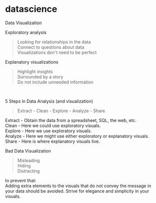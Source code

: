 # datascience

Data Visualization



Exploratory analysis
</br>
> Looking for relationships in the data </br>
> Connect to questions about data </br>
> Visualizations don't need to be perfect </br>

Explanatory visualizations
</br>
> Highlight insights </br>
> Surrounded by a story </br>
> Do not include unneeded information </br>

</br>

5 Steps in Data Analysis (and visualization)
</br>
> Extract - Clean - Explore - Analyze - Share

Extract - Obtain the data from a spreadsheet, SQL, the web, etc. </br>
Clean - Here we could use exploratory visuals. </br>
Explore - Here we use exploratory visuals. </br>
Analyze - Here we might use either exploratory or explanatory visuals. </br>
Share - Here is where explanatory visuals live.
</br>

Bad Data Visualization </br>
> Misleading </br>
> Hiding </br>
> Distracting </br>

to prevent that: </br>
Adding extra elements to the visuals that do not convey the message in your data should be avoided. Strive for elegance and simplicity in your visuals. </br>
